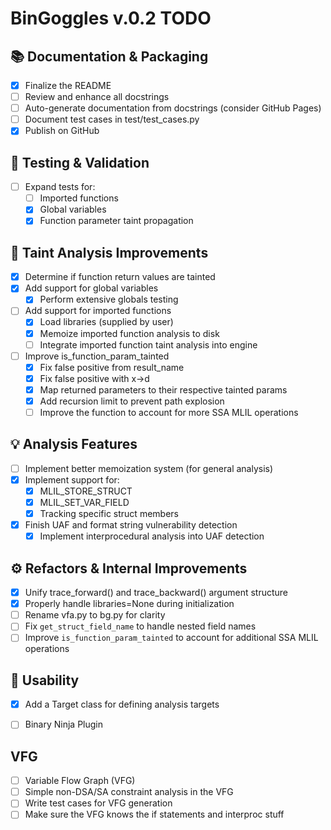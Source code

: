 # BinGoggles v.0.2 TODO

## 📚 Documentation & Packaging
- [x] Finalize the README
- [ ] Review and enhance all docstrings
- [ ] Auto-generate documentation from docstrings (consider GitHub Pages)
- [ ] Document test cases in test/test_cases.py
- [x] Publish on GitHub

## 🧪 Testing & Validation
- [ ] Expand tests for:
  - [ ] Imported functions
  - [x] Global variables
  - [x] Function parameter taint propagation

## 🧩 Taint Analysis Improvements
- [x] Determine if function return values are tainted
- [x] Add support for global variables
  - [x] Perform extensive globals testing
- [ ] Add support for imported functions
  - [x] Load libraries (supplied by user)
  - [x] Memoize imported function analysis to disk
  - [ ] Integrate imported function taint analysis into engine
- [ ] Improve is_function_param_tainted
  - [x] Fix false positive from result_name
  - [x] Fix false positive with x->d
  - [x] Map returned parameters to their respective tainted params
  - [x] Add recursion limit to prevent path explosion
  - [ ] Improve the function to account for more SSA MLIL operations

## 💡 Analysis Features
- [ ] Implement better memoization system (for general analysis)
- [x] Implement support for:
  - [x] MLIL_STORE_STRUCT
  - [x] MLIL_SET_VAR_FIELD
  - [x] Tracking specific struct members
- [x] Finish UAF and format string vulnerability detection
  - [x] Implement interprocedural analysis into UAF detection

## ⚙️ Refactors & Internal Improvements
- [x] Unify trace_forward() and trace_backward() argument structure
- [x] Properly handle libraries=None during initialization
- [ ] Rename vfa.py to bg.py for clarity
- [ ] Fix `get_struct_field_name` to handle nested field names
- [ ] Improve `is_function_param_tainted` to account for additional SSA MLIL operations

## 🎯 Usability
- [x] Add a Target class for defining analysis targets
- [ ] Binary Ninja Plugin


## VFG
- [ ] Variable Flow Graph (VFG)
- [ ] Simple non-DSA/SA constraint analysis in the VFG
- [ ] Write test cases for VFG generation
- [ ] Make sure the VFG knows the if statements and interproc stuff